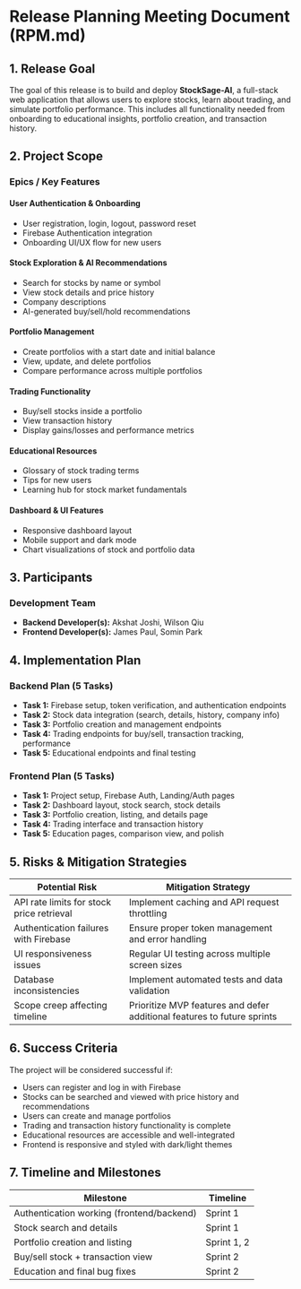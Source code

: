 # **Release Planning Meeting Document (RPM.md)**

## **1. Release Goal**
The goal of this release is to build and deploy **StockSage-AI**, a full-stack web application that allows users to explore stocks, learn about trading, and simulate portfolio performance. This includes all functionality needed from onboarding to educational insights, portfolio creation, and transaction history.

## **2. Project Scope**

### **Epics / Key Features**

#### **User Authentication & Onboarding**
- User registration, login, logout, password reset
- Firebase Authentication integration
- Onboarding UI/UX flow for new users

#### **Stock Exploration & AI Recommendations**
- Search for stocks by name or symbol
- View stock details and price history
- Company descriptions
- AI-generated buy/sell/hold recommendations

#### **Portfolio Management**
- Create portfolios with a start date and initial balance
- View, update, and delete portfolios
- Compare performance across multiple portfolios

#### **Trading Functionality**
- Buy/sell stocks inside a portfolio
- View transaction history
- Display gains/losses and performance metrics

#### **Educational Resources**
- Glossary of stock trading terms
- Tips for new users
- Learning hub for stock market fundamentals

#### **Dashboard & UI Features**
- Responsive dashboard layout
- Mobile support and dark mode
- Chart visualizations of stock and portfolio data

## **3. Participants**
### **Development Team**
- **Backend Developer(s):** Akshat Joshi, Wilson Qiu
- **Frontend Developer(s):** James Paul, Somin Park


## **4. Implementation Plan**

### **Backend Plan (5 Tasks)**
- **Task 1:** Firebase setup, token verification, and authentication endpoints
- **Task 2:** Stock data integration (search, details, history, company info)
- **Task 3:** Portfolio creation and management endpoints
- **Task 4:** Trading endpoints for buy/sell, transaction tracking, performance
- **Task 5:** Educational endpoints and final testing

### **Frontend Plan (5 Tasks)**
- **Task 1:** Project setup, Firebase Auth, Landing/Auth pages
- **Task 2:** Dashboard layout, stock search, stock details
- **Task 3:** Portfolio creation, listing, and details page
- **Task 4:** Trading interface and transaction history
- **Task 5:** Education pages, comparison view, and polish

## **5. Risks & Mitigation Strategies**
| **Potential Risk**                          | **Mitigation Strategy**                                 |
|---------------------------------------------|------------------------------------------------------|
| API rate limits for stock price retrieval  | Implement caching and API request throttling        |
| Authentication failures with Firebase      | Ensure proper token management and error handling  |
| UI responsiveness issues                   | Regular UI testing across multiple screen sizes    |
| Database inconsistencies                   | Implement automated tests and data validation      |
| Scope creep affecting timeline             | Prioritize MVP features and defer additional features to future sprints |

## **6. Success Criteria**
The project will be considered successful if:
- Users can register and log in with Firebase
- Stocks can be searched and viewed with price history and recommendations
- Users can create and manage portfolios
- Trading and transaction history functionality is complete
- Educational resources are accessible and well-integrated
- Frontend is responsive and styled with dark/light themes

## **7. Timeline and Milestones**
| **Milestone**                         | **Timeline**     |
|--------------------------------------|------------------|
| Authentication working (frontend/backend) | Sprint 1           |
| Stock search and details              | Sprint 1           |
| Portfolio creation and listing        | Sprint 1, 2           |
| Buy/sell stock + transaction view     | Sprint 2           |
| Education and final bug fixes         | Sprint 2           |



